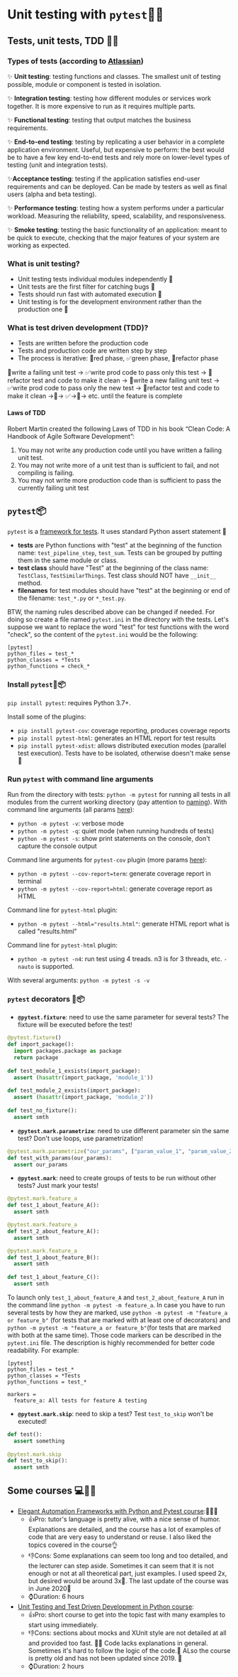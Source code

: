 # Unit testing with `pytest`🐍🚨


## Tests, unit tests, TDD 🍎🍄
### Types of tests (according to [Atlassian](https://www.atlassian.com/continuous-delivery/software-testing/types-of-software-testing))
✨ **Unit testing**: testing functions and classes. The smallest unit of testing possible, module or component is tested in isolation. 

✨ **Integration testing**: testing how different modules or services work together. It is more expensive to run as it requires multiple parts.

✨ **Functional testing**: testing that output matches the business requirements.

✨ **End-to-end testing**: testing by replicating a user behavior in a complete application environment. Useful, but expensive to perform: the best would be to have a few key end-to-end tests and rely more on lower-level types of testing (unit and integration tests).

✨**Acceptance testing**: testing if the application satisfies end-user requirements and can be deployed. Can be made by testers as well as final users (alpha and beta testing).

✨ **Performance testing**: testing how a system performs under a particular workload. Measuring the reliability, speed, scalability, and responsiveness. 

✨ **Smoke testing**: testing the basic functionality of an application: meant to be quick to execute, checking that the major features of your system are working as expected.
  
### What is unit testing?
- Unit testing tests individual modules independently 🍎
- Unit tests are the first filter for catching bugs 🐛
- Tests should run fast with automated execution 🚀
- Unit testing is for the development environment rather than the production one 🔨

### What is test driven development (TDD)?
- Tests are written before the production code
- Tests and production code are written step by step
- The process is iterative: 🚨red phase, ✅green phase, 🔨refactor phase

🚨write a failing unit test -> ✅write prod code to pass only this test -> 🔨refactor test and code to make it clean -> 🚨write a new failing unit test -> ✅write prod code to pass only the new test -> 🔨refactor test and code to make it clean ->🚨-> ✅->🔨-> etc. until the feature is complete

#### Laws of TDD
Robert Martin created the following Laws of TDD in his book “Clean Code: A Handbook of Agile Software Development”:
1. You may not write any production code until you have written a failing unit test.
2. You may not write more of a unit test than is sufficient to fail, and not compiling is failing.
3. You may not write more production code than is sufficient to pass the currently failing unit test

## `pytest`📦
`pytest` is a [framework for tests](https://docs.pytest.org/en/7.2.x/). It uses standard Python assert statement 🐍
- **tests** are Python functions with "test" at the beginning of the function name: `test_pipeline_step`, `test_sum`. Tests can be grouped by putting them in the same module or class.
- **test class** should have "Test" at the beginning of the class name: `TestClass`, `TestSimilarThings`. Test class should NOT have `__init__` method.
- **filenames** for test modules should have "test" at the beginning or end of the filename: `test_*.py` or `*_test.py`.

BTW, the naming rules described above can be changed if needed. For doing so create a file named `pytest.ini` in the directory with the tests. Let's suppose we want to replace the word "test" for test functions with the word "check", so the content of the `pytest.ini` would be the following:
```
[pytest]
python_files = test_*
python_classes = *Tests
python_functions = check_*
```

### Install `pytest`🧰📦

`pip install pytest`: requires Python 3.7+.

Install some of the plugins:
- `pip install pytest-cov`: coverage reporting, produces coverage reports
- `pip install pytest-html`: generates an HTML report for test results
- `pip install pytest-xdist`: allows distributed execution modes (parallel test execution). Tests have to be isolated, otherwise doesn't make sense :melting_face:

### Run `pytest` with command line arguments
Run from the directory with tests: 
`python -m pytest`
for running all tests in all modules from the current working directory (pay attention to [naming](#pytest)). With command line arguments (all params [here](https://docs.pytest.org/en/7.1.x/reference/reference.html#command-line-flags)):
- `python -m pytest -v`: verbose mode
- `python -m pytest -q`: quiet mode (when running hundreds of tests)
- `python -m pytest -s`: show print statements on the console, don't capture the console output

Command line arguments for `pytest-cov` plugin (more params [here](https://pytest-cov.readthedocs.io/en/latest/config.html)): 
- `python -m pytest --cov-report=term`: generate coverage report in terminal
- `python -m pytest --cov-report=html`: generate coverage report as HTML

Command line for `pytest-html` plugin:
- `python -m pytest --html="results.html"`: generate HTML report what is called "results.html"

Command line for `pytest-html` plugin:
- `python -m pytest -n4`: run test using 4 treads. n3 is for 3 threads, etc. `-nauto` is supported. 

With several arguments: `python -m pytest -s -v`

### `pytest` decorators 🌺📦
- **`@pytest.fixture`**: need to use the same parameter for several tests? The fixture will be executed before the test!
```py
@pytest.fixture()
def import_package():
  import packages.package as package 
  return package
  
def test_module_1_exsists(import_package):
  assert (hasattr(import_package, 'module_1'))
  
def test_module_2_exsists(import_package):
  assert (hasattr(import_package, 'module_2'))
  
def test_no_fixture():
  assert smth
```

- **`@pytest.mark.parametrize`**: need to use different parameter sin the same test? 
Don't use loops, use parametrization!

```py
@pytest.mark.parametrize("our_params", ["param_value_1", "param_value_2", "param_value_3"])
def test_with_params(our_params):
  assert our_params
```
- **`@pytest.mark`**: need to create groups of tests to be run without other tests? Just mark your tests!
```py 
@pytest.mark.feature_a
def test_1_about_feature_A():
  assert smth

@pytest.mark.feature_a
def test_2_about_feature_A():
  assert smth

@pytest.mark.feature_a  
def test_1_about_feature_B():
  assert smth
  
def test_1_about_feature_C():
  assert smth

```
To launch only `test_1_about_feature_A` and `test_2_about_feature_A` run in the command line `python -m pytest -m feature_a`. In case you have to run several tests by how they are marked, use `python -m pytest -m "feature_a or feature_b"` (for tests that are marked with at least one of decorators) and `python -m pytest -m "feature_a or feature_b"`(for tests that are marked with both at the same time). Those code markers can be described in the `pytest.ini` file. The description is highly recommended for better code readability. For example:
```
[pytest]
python_files = test_*
python_classes = *Tests
python_functions = test_*

markers =
  feature_a: All tests for feature A testing 
```
 
- **`@pytest.mark.skip`**: need to skip a test? 
Test `test_to_skip` won't be executed!

```py
def test():
  assert something
  
@pytest.mark.skip  
def test_to_skip():
  assert smth
```

## Some courses 💻📕🚀
- [Elegant Automation Frameworks with Python and Pytest course](https://www.udemy.com/course/elegant-automation-frameworks-with-python-and-pytest/):🐌🐌🐌
  - 👍Pro: tutor's language is pretty alive, with a nice sense of humor. Explanations are detailed, and the course has a lot of examples of code that are very easy to understand or reuse. I also liked the topics covered in the course👌 
  - 👎Cons: Some explanations can seem too long and too detailed, and the lecturer can step aside. Sometimes it can seem that it is not enough or not at all theoretical part, just examples. I used speed 2x, but desired would be around 3x🐌. The last update of the course was in June 2020👴
  - ⌚Duration: 6 hours 
- [Unit Testing and Test Driven Development in Python course](https://udemy.com/course/unit-testing-and-tdd-in-python):
  - 👍Pro: short course to get into the topic fast with many examples to start using immediately.
  - 👎Cons: sections about mocks and XUnit style are not detailed at all and provided too fast. 🚗💨 Code lacks explanations in general. Sometimes it's hard to follow the logic of the code.💩 ALso the course is pretty old and has not been updated since 2019. 👴
  - ⌚Duration: 2 hours 
